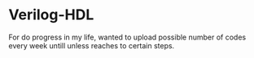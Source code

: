 # Verilog-HDL
For do progress in my life, wanted to upload possible number of codes every week untill unless reaches to certain steps.
